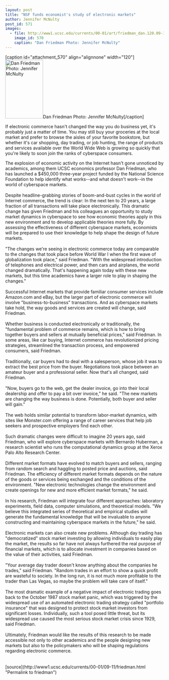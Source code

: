 ```yaml
---
layout: post
title: "NSF funds economist's study of electronic markets"
author: Jennifer McNulty
post_id: 571
images:
  - file: http://www1.ucsc.edu/currents/00-01/art/friedman_dan.120.09-11.jpg
    image_id: 570
    caption: "Dan Friedman Photo: Jennifer McNulty"
---
```


[caption id="attachment_570" align="alignnone" width="120"]<a href="http://localhost/mysite/wp-content/uploads/2000/09/friedman_dan.120.09-11.jpg"><img class="size-full wp-image-570" src="http://localhost/mysite/wp-content/uploads/2000/09/friedman_dan.120.09-11.jpg" alt="Dan Friedman Photo: Jennifer McNulty" width="120" height="186" /></a>Dan Friedman Photo: Jennifer McNulty[/caption]
<p>
  If electronic commerce hasn't changed the way you do business yet, it's probably just a matter of time. You may still buy your groceries at the local market and prefer to browse the aisles of your favorite bookstore, but whether it's car shopping, day trading, or job hunting, the range of products and services available over the World Wide Web is growing so quickly that you're likely to soon join the ranks of cyberspace consumers.
</p>The explosion of economic activity on the Internet hasn't gone unnoticed by academics, among them UCSC economics professor Dan Friedman, who has launched a $450,000 three-year project funded by the National Science Foundation to help identify what works--and what doesn't work--in the world of cyberspace markets.<br>
<br>
Despite headline-grabbing stories of boom-and-bust cycles in the world of Internet commerce, the trend is clear: In the next ten to 20 years, a large fraction of all transactions will take place electronically. This dramatic change has given Friedman and his colleagues an opportunity to study market dynamics in cyberspace to see how economic theories apply in this new environment and to develop applicable theories more fully. By assessing the effectiveness of different cyberspace markets, economists will be prepared to use their knowledge to help shape the design of future markets.<br>
<br>
"The changes we're seeing in electronic commerce today are comparable to the changes that took place before World War I when the first wave of globalization took place," said Friedman. "With the widespread introduction of telephones and electrical power, and then cars and airplanes, the world changed dramatically. That's happening again today with these new markets, but this time academics have a larger role to play in shaping the changes."<br>
<br>
Successful Internet markets that provide familiar consumer services include Amazon.com and eBay, but the larger part of electronic commerce will involve "business-to-business" transactions. And as cyberspace markets take hold, the way goods and services are created will change, said Friedman.<br>
<br>
Whether business is conducted electronically or traditionally, the "fundamental problem of commerce remains, which is how to bring together buyers and sellers at mutually beneficial prices," said Friedman. In some areas, like car buying, Internet commerce has revolutionized pricing strategies, streamlined the transaction process, and empowered consumers, said Friedman.<br>
<br>
Traditionally, car buyers had to deal with a salesperson, whose job it was to extract the best price from the buyer. Negotiations took place between an amateur buyer and a professional seller. Now that's all changed, said Friedman.<br>
<br>
"Now, buyers go to the web, get the dealer invoice, go into their local dealership and offer to pay a bit over invoice," he said. "The new markets are changing the way business is done. Potentially, both buyer and seller will gain."<br>
<br>
The web holds similar potential to transform labor-market dynamics, with sites like Monster.com offering a range of career services that help job seekers and prospective employers find each other.<br>
<br>
Such dramatic changes were difficult to imagine 20 years ago, said Friedman, who will explore cyberspace markets with Bernardo Huberman, a research scientist who runs the computational dynamics group at the Xerox Palo Alto Research Center.<br>
<br>
Different market formats have evolved to match buyers and sellers, ranging from random search and haggling to posted price and auctions, said Friedman. The efficiency of different market formats depends on the nature of the goods or services being exchanged and the conditions of the environment. "New electronic technologies change the environment and create openings for new and more efficient market formats," he said.<br>
<br>
In his research, Friedman will integrate four different approaches: laboratory experiments, field data, computer simulations, and theoretical models. "We believe this integrated series of theoretical and empirical studies will generate the fundamental knowledge that will be invaluable to anyone constructing and maintaining cyberspace markets in the future," he said.<br>
<br>
Electronic markets can also create new problems. Although day trading has "democratized" stock market investing by allowing individuals to easily play the market, the results so far have not always furthered the real purpose of financial markets, which is to allocate investment in companies based on the value of their activities, said Friedman.<br>
<br>
"Your average day trader doesn't know anything about the companies he trades," said Friedman. "Random trades in an effort to show a quick profit are wasteful to society. In the long run, it is not much more profitable to the trader than Las Vegas, so maybe the problem will take care of itself."<br>
<br>
The most dramatic example of a negative impact of electronic trading goes back to the October 1987 stock market panic, which was triggered by the widespread use of an automated electronic trading strategy called "portfolio insurance" that was designed to protect stock market investors from significant losses. Individually, such a tool posed little threat, but its widespread use caused the most serious stock market crisis since 1929, said Friedman.<br>
<br>
Ultimately, Friedman would like the results of this research to be made accessible not only to other academics and the people designing new markets but also to the policymakers who will be shaping regulations regarding electronic commerce.<br>
<br>
<br>
[source](http://www1.ucsc.edu/currents/00-01/09-11/friedman.html "Permalink to friedman")

